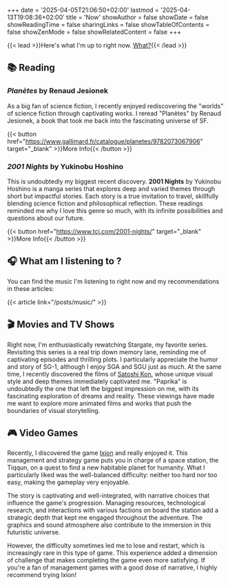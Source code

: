 +++
date = '2025-04-05T21:06:50+02:00'
lastmod = '2025-04-13T19:08:36+02:00'
title = 'Now'
showAuthor = false
showDate = false
showReadingTime = false
sharingLinks = false
showTableOfContents = false
showZenMode = false
showRelatedContent = false
+++

{{< lead >}}Here's what I'm up to right now. [What?](https://nownownow.com/about){{< /lead >}}

## :books: Reading

### *Planètes* by Renaud Jesionek

As a big fan of science fiction, I recently enjoyed rediscovering the "worlds" of science fiction through captivating works. I reread "Planètes" by Renaud Jesionek, a book that took me back into the fascinating universe of SF.

{{< button href="https://www.gallimard.fr/catalogue/planetes/9782073067906" target="_blank" >}}More Info{{< /button >}}

### *2001 Nights* by Yukinobu Hoshino

This is undoubtedly my biggest recent discovery. **2001 Nights** by Yukinobu Hoshino is a manga series that explores deep and varied themes through short but impactful stories. Each story is a true invitation to travel, skillfully blending science fiction and philosophical reflection. These readings reminded me why I love this genre so much, with its infinite possibilities and questions about our future.

{{< button href="https://www.tcj.com/2001-nights/" target="_blank" >}}More Info{{< /button >}}<br>

## :headphones: What am I listening to ?

You can find the music I'm listening to right now and my recommendations in these articles:

{{< article link="/posts/music/" >}}

## :clapper: Movies and TV Shows

Right now, I'm enthusiastically rewatching Stargate, my favorite series. Revisiting this series is a real trip down memory lane, reminding me of captivating episodes and thrilling plots. I particularly appreciate the humor and story of SG-1, although I enjoy SGA and SGU just as much. At the same time, I recently discovered the films of [Satoshi Kon](https://letterboxd.com/director/satoshi-kon/), whose unique visual style and deep themes immediately captivated me. "Paprika" is undoubtedly the one that left the biggest impression on me, with its fascinating exploration of dreams and reality. These viewings have made me want to explore more animated films and works that push the boundaries of visual storytelling.

## :video_game: Video Games

Recently, I discovered the game [Ixion](https://store.steampowered.com/app/1113120/IXION/) and really enjoyed it. This management and strategy game puts you in charge of a space station, the Tiqqun, on a quest to find a new habitable planet for humanity. What I particularly liked was the well-balanced difficulty: neither too hard nor too easy, making the gameplay very enjoyable.

The story is captivating and well-integrated, with narrative choices that influence the game's progression. Managing resources, technological research, and interactions with various factions on board the station add a strategic depth that kept me engaged throughout the adventure. The graphics and sound atmosphere also contribute to the immersion in this futuristic universe.

However, the difficulty sometimes led me to lose and restart, which is increasingly rare in this type of game. This experience added a dimension of challenge that makes completing the game even more satisfying. If you're a fan of management games with a good dose of narrative, I highly recommend trying Ixion!
